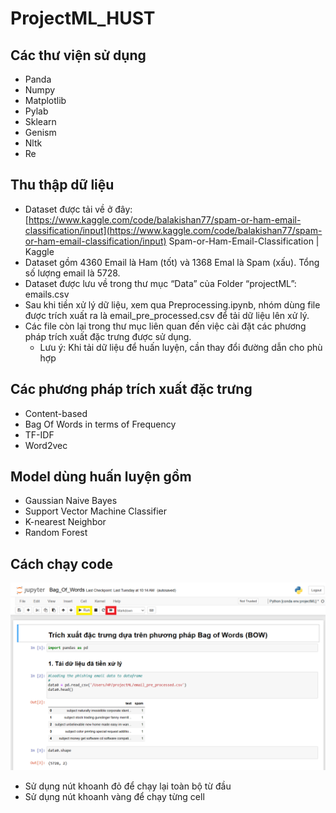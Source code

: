 # ProjectML_HUST
## Các thư viện sử dụng
- Panda
- Numpy
- Matplotlib
- Pylab
- Sklearn
- Genism
- Nltk
- Re

## Thu thập dữ liệu
- Dataset được tải về ở đây: [https://www.kaggle.com/code/balakishan77/spam-or-ham-email-classification/input](https://www.kaggle.com/code/balakishan77/spam-or-ham-email-classification/input) Spam-or-Ham-Email-Classification | Kaggle
- Dataset gồm 4360 Email là Ham (tốt) và 1368 Emal là Spam (xấu). Tổng số lượng email là 5728.
- Dataset được lưu về trong thư mục “Data” của Folder “projectML”: emails.csv
- Sau khi tiền xử lý dữ liệu, xem qua Preprocessing.ipynb, nhóm dùng file được trích xuất ra là email_pre_processed.csv để tải dữ liệu lên xử lý.
- Các file còn lại trong thư mục liên quan đến việc cài đặt các phương pháp trích xuất đặc trưng được sử dụng.
  - Lưu ý: Khi tải dữ liệu để huấn luyện, cần thay đổi đường dẫn cho phù hợp

## Các phương pháp trích xuất đặc trưng
- Content-based
- Bag Of Words in terms of Frequency
- TF-IDF
- Word2vec

## Model dùng huấn luyện gồm
- Gaussian Naive Bayes 
- Support Vector Machine Classifier
- K-nearest Neighbor
- Random Forest

## Cách chạy code

![readmeIMGnew.png](readmeIMGnew.png)
- Sử dụng nút khoanh đỏ để chạy lại toàn bộ từ đầu
- Sử dụng nút khoanh vàng để chạy từng cell
